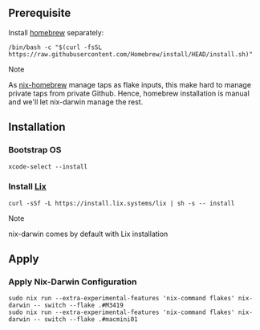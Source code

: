 ## Prerequisite

Install [homebrew](https://brew.sh) separately:

```shell
/bin/bash -c "$(curl -fsSL https://raw.githubusercontent.com/Homebrew/install/HEAD/install.sh)"
```

> [!NOTE]
> As [nix-homebrew](https://github.com/zhaofengli/nix-homebrew) manage taps as flake inputs, this make
> hard to manage private taps from private Github. Hence, homebrew installation is manual and we'll let
> nix-darwin manage the rest.

## Installation

### Bootstrap OS

```shell
xcode-select --install
```

### Install [Lix]

```shell
curl -sSf -L https://install.lix.systems/lix | sh -s -- install
```

> [!NOTE]
> nix-darwin comes by default with Lix installation

## Apply

### Apply Nix-Darwin Configuration

```shell
sudo nix run --extra-experimental-features 'nix-command flakes' nix-darwin -- switch --flake .#M3419
sudo nix run --extra-experimental-features 'nix-command flakes' nix-darwin -- switch --flake .#macmini01
```

[Lix]: https://lix.systems/install/
